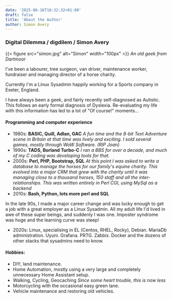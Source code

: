 ```yaml
---
date: '2025-06-16T10:32:32+01:00'
draft: false
title: 'About the Author'
author: Simon Avery
---
```



### Digital Dilemma / digdilem / Simon Avery

 {{< figure src="simon.jpg" alt="Simon" width="100px" >}}  *An old geek from Dartmoor* 

I've been a labourer, tree surgeon, van driver, maintenance worker, fundraiser and managing director of a horse charity. 

Currently I'm a Linux Sysadmin happily working for a Sports company in Exeter, England. 

I have always been a geek, and fairly recently self-diagnosed as Autistic. This follows an early formal diagnosis of Dyslexia. Re-evaluating my life with this information has led to a lot of "Of course!" moments...

#### Programming and computer experience
* 1980s: **BASIC, Quill, Adlan, GAC** *A fun time and the 8-bit Text Adventure scene in Britain at that time was lively and exciting. I sold several games, mostly through WoW Software. (RIP Joan)*
* 1990s: **TADS, Borland Turbo-C**  *I ran a BBS for over a decade, and much of my C coding was developing tools for that.*
* 2000s: **Perl, PHP, Bootstrap, SQL** *At this point I was asked to write a database to manage the horses for our family's equine charity. This evolved into a major CRM that grew with the charity until it was managing close to a thousand horses, 150 staff and all the inter-relationships. This was written entirely in Perl CGI, using MySql as a backend*
* 2010s: **Bash, Python, lots more perl and SQL**

In the late 90s, I made a major career change and was lucky enough to get a job with a great employer as a Linux Sysadmin. All my adult life I'd lived in awe of these super beings, and suddenly I was one. Imposter syndrome was huge and the learning curve was steep!

* 2020s: Linux, specialising in EL (Centos, RHEL, Rocky), Debian. MariaDb administration. Uyuni. Grafana. PRTG. Zabbix. Docker and the dozens of other stacks that sysadmins need to know. 


#### Hobbies:

* DIY, land maintenance.
* Home Automation, mostly using a very large and completely unnecessary Home Assistant setup.
* Walking, Cycling, Geocaching *Since some heart trouble, this is now less*
* Motorcycling with the occasional easy green lane.
* Vehicle maintenance and restoring old vehicles.
